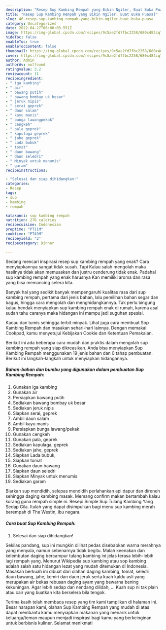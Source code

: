 ```yaml
---
description: "Resep Sup Kambing Rempah yang Bikin Ngiler, Buat Buka Puasa}"
title: "Resep Sup Kambing Rempah yang Bikin Ngiler, Buat Buka Puasa}"
slug: 46-resep-sup-kambing-rempah-yang-bikin-ngiler-buat-buka-puasa
category: Uncategorized
date: 2022-04-27T06:00:03.551Z
image: https://img-global.cpcdn.com/recipes/9c5ae2fd7fbc2258/680x482cq70/sup-kambing-rempah-foto-resep-utama.jpg
hideToc: false
enableToc: true
enableTocContent: false
thumbnail: https://img-global.cpcdn.com/recipes/9c5ae2fd7fbc2258/680x482cq70/sup-kambing-rempah-foto-resep-utama.jpg
cover: https://img-global.cpcdn.com/recipes/9c5ae2fd7fbc2258/680x482cq70/sup-kambing-rempah-foto-resep-utama.jpg
author: Admin
authorAv: notfound
ratingvalue: 3.2
reviewcount: 11
recipeingredient:
- " iga kambing"
- " air"
- " bawang putih"
- " bawang bombay uk besar"
- " jeruk nipis"
- " serai geprek"
- " daun salam"
- " kayu manis"
- " bunga lawangpekak"
- " cengkeh"
- " pala geprek"
- " kapulaga geprek"
- " jahe geprek"
- " Lada bubuk"
- " tomat"
- " daun bawang"
- " daun seledri"
- " Minyak untuk menumis"
- " garam"
recipeinstructions:

- "Selesai dan siap dihidangkan!"
categories:
- Resep
tags:
- sup
- kambing
- rempah

katakunci: sup kambing rempah 
nutrition: 278 calories
recipecuisine: Indonesian
preptime: "PT11M"
cooktime: "PT49M"
recipeyield: "2"
recipecategory: Dinner

---
```



Sedang mencari inspirasi resep sup kambing rempah yang enak? Cara menyiapkannya sangat tidak susah. Tapi Kalau salah mengolah maka hasilnya tidak akan memuaskan dan justru cenderung tidak enak. Padahal sup kambing rempah yang enak harusnya Kan memiliki aroma dan rasa yang bisa memancing selera kita.


Banyak hal yang sedikit banyak mempengaruhi kualitas rasa dari sup kambing rempah, pertama dari jenis bahan, lalu pemilihan bahan segar dan bagus, hingga cara mengolah dan menghidangkannya. Tak perlu bingung kalau hendak menyiapkan sup kambing rempah enak di rumah, karena asal sudah tahu caranya maka hidangan ini mampu jadi suguhan spesial.

Kacau dan tumis sehingga terbit minyak. Lihat juga cara membuat Sop Kambing Rempah dan masakan sehari-hari lainnya. Dengan memakai Cookpad, kamu menyetujui Kebijakan Cookie dan Ketentuan Pemakaian.


Berikut ini ada beberapa cara mudah dan praktis dalam mengolah sup kambing rempah yang siap dikreasikan. Anda bisa menyiapkan Sup Kambing Rempah menggunakan 19 jenis bahan dan 0 tahap pembuatan. Berikut ini langkah-langkah untuk menyiapkan hidangannya.

<!--inarticleads1-->

##### Bahan-bahan dan bumbu yang digunakan dalam pembuatan Sup Kambing Rempah:

1. Gunakan  iga kambing
1. Gunakan  air
1. Persiapkan  bawang putih
1. Sediakan  bawang bombay uk besar
1. Sediakan  jeruk nipis
1. Siapkan  serai, geprek
1. Ambil  daun salam
1. Ambil  kayu manis
1. Persiapkan  bunga lawang/pekak
1. Gunakan  cengkeh
1. Gunakan  pala, geprek
1. Sediakan  kapulaga, geprek
1. Sediakan  jahe, geprek
1. Siapkan  Lada bubuk,
1. Siapkan  tomat
1. Gunakan  daun bawang
1. Siapkan  daun seledri
1. Siapkan  Minyak untuk menumis
1. Sediakan  garam


Biarkan sup mendidih, selepas mendidih perlahankan api dapur dan direneh sehingga daging kambing masak. Memang confirm makan bertambah kalau korang guna rempah simple ni. Resepi Simple Sup Tulang Kambing Yang Sedap Gila. Itulah yang dapat disimpulkan bagi menu sup kambing merah berempah di The Westin, ibu negara. 

<!--inarticleads2-->

##### Cara buat Sup Kambing Rempah:


1. Selesai dan siap dihidangkan!

Sekilas pandang, sup ini mungkin dilihat pedas disebabkan warna merahnya yang menyala, namun sebenarnya tidak begitu. Malah keenakan dan kelembutan daging bercampur tulang kambing ini jelas terasa lebih-lebih lagi rempah yang. Menurut Wikipedia sup kambing atau sop kambing adalah salah satu hidangan lezat yang mudah ditemukan di Indonesia. Masakan berkuah ini dibuat dari olahan daging kambing, tomat, seledri, daun bawang, jahe, kemiri dan daun jeruk serta kuah kaldu asli yang merupakan air bekas rebusan daging ayam yang bewarna bening kekuningan. Agar lebih sedap dan nendang dilidah, … Kuah sup ni tak plain atau cair yang buatkan kita berselera bila tengok. 

Terima kasih telah membaca resep yang tim kami tampilkan di halaman ini. Besar harapan kami, olahan Sup Kambing Rempah yang mudah di atas dapat membantu kamu menyiapkan makanan yang menarik untuk keluarga/teman maupun menjadi inspirasi bagi kamu yang berkeinginan untuk berbisnis kuliner. Selamat menikmati
